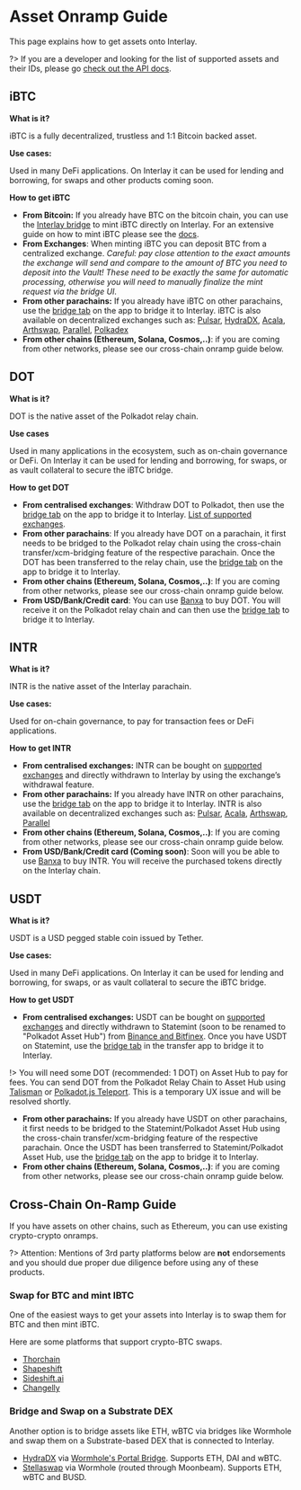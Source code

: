 # Asset Onramp Guide

This page explains how to get assets onto Interlay.

?> If you are a developer and looking for the list of supported assets and their IDs, please go [check out the API docs](/developers/api).

## iBTC

**What is it?**

iBTC is a fully decentralized, trustless and 1:1 Bitcoin backed asset.

**Use cases:**

Used in many DeFi applications. On Interlay it can be used for lending and borrowing, for swaps and other products coming soon.

**How to get iBTC**

- **From Bitcoin:** If you already have BTC on the bitcoin chain, you can use the [Interlay bridge](https://app.interlay.io/btc) to mint iBTC directly on Interlay. For an extensive guide on how to mint iBTC please see the [docs](/guides/bridge).
- **From Exchanges**: When minting iBTC you can deposit BTC from a centralized exchange. _Careful: pay close attention to the exact amounts the exchange will send and compare to the amount of BTC you need to deposit into the Vault! These need to be exactly the same for automatic processing, otherwise you will need to manually finalize the mint request via the bridge UI._
- **From other parachains:** If you already have iBTC on other parachains, use the [bridge tab](https://app.interlay.io/send-and-receive) on the app to bridge it to Interlay. iBTC is also available on decentralized exchanges such as: [Pulsar](https://app.stellaswap.com/exchange/swap), [HydraDX](https://app.hydradx.io/#/trade), [Acala](https://apps.acala.network/swap), [Arthswap](https://app.arthswap.org/#/swap), [Parallel](https://app.parallel.fi/swap), [Polkadex](https://orderbook.polkadex.trade/trading/IBTCUSDT)
- **From other chains (Ethereum, Solana, Cosmos,..)**: if you are coming from other networks, please see our cross-chain onramp guide below.

## DOT

**What is it?**

DOT is the native asset of the Polkadot relay chain.

**Use cases**

Used in many applications in the ecosystem, such as on-chain governance or DeFi. On Interlay it can be used for lending and borrowing, for swaps, or as vault collateral to secure the iBTC bridge.

**How to get DOT**

- **From centralised exchanges**: Withdraw DOT to Polkadot, then use the [bridge tab](https://app.interlay.io/send-and-receive) on the app to bridge it to Interlay. [List of supported exchanges](https://coinmarketcap.com/currencies/polkadot-new/markets/).
- **From other parachains**: If you already have DOT on a parachain, it first needs to be bridged to the Polkadot relay chain using the cross-chain transfer/xcm-bridging feature of the respective parachain. Once the DOT has been transferred to the relay chain, use the [bridge tab](https://app.interlay.io/send-and-receive) on the app to bridge it to Interlay.
- **From other chains (Ethereum, Solana, Cosmos,..)**: If you are coming from other networks, please see our cross-chain onramp guide below.
- **From USD/Bank/Credit card**: You can use [Banxa](https://talisman.banxa.com/?coinType=DOT&fiatType=EUR) to buy DOT. You will receive it on the Polkadot relay chain and can then use the [bridge tab](https://app.interlay.io/send-and-receive) to bridge it to Interlay.

## INTR

**What is it?**

INTR is the native asset of the Interlay parachain.

**Use cases:**

Used for on-chain governance, to pay for transaction fees or DeFi applications.

**How to get INTR**

- **From centralised exchanges:** INTR can be bought on [supported exchanges](https://coinmarketcap.com/currencies/interlay-intr/markets/) and directly withdrawn to Interlay by using the exchange’s withdrawal feature.
- **From other parachains:** If you already have INTR on other parachains, use the [bridge tab](https://app.interlay.io/send-and-receive) on the app to bridge it to Interlay. INTR is also available on decentralized exchanges such as: [Pulsar](https://app.stellaswap.com/exchange/swap), [Acala](https://apps.acala.network/swap), [Arthswap](https://app.arthswap.org/#/swap), [Parallel](https://app.parallel.fi/swap)
- **From other chains (Ethereum, Solana, Cosmos,..)**: If you are coming from other networks, please see our cross-chain onramp guide below.
- **From USD/Bank/Credit card (Coming soon)**: Soon will you be able to use [Banxa](https://talisman.banxa.com/?coinType=DOT&fiatType=EUR) to buy INTR. You will receive the purchased tokens directly on the Interlay chain.

## USDT

**What is it?**

USDT is a USD pegged stable coin issued by Tether.

**Use cases:**

Used in many DeFi applications. On Interlay it can be used for lending and borrowing, for swaps, or as vault collateral to secure the iBTC bridge.

**How to get USDT**

- **From centralised exchanges:** USDT can be bought on [supported exchanges](https://coinmarketcap.com/currencies/tether/markets/) and directly withdrawn to Statemint (soon to be renamed to "Polkadot Asset Hub") from [Binance and Bitfinex](https://support.polkadot.network/support/solutions/articles/65000181634-how-to-withdraw-usdt-from-bitfinex-on-statemine). Once you have USDT on Statemint, use the [bridge tab](https://app.interlay.io/send-and-receive) in the transfer app to bridge it to Interlay.

!> You will need some DOT (recommended: 1 DOT) on Asset Hub to pay for fees. You can send DOT from the Polkadot Relay Chain to Asset Hub using [Talisman](https://app.talisman.xyz/transfer/transport) or [Polkadot.js Teleport](https://support.polkadot.network/support/solutions/articles/65000181119-polkadot-js-ui-how-to-teleport-dot-or-ksm-to-asset-hub). This is a temporary UX issue and will be resolved shortly.

- **From other parachains:** If you already have USDT on other parachains, it first needs to be bridged to the Statemint/Polkadot Asset Hub using the cross-chain transfer/xcm-bridging feature of the respective parachain. Once the USDT has been transferred to Statemint/Polkadot Asset Hub, use the [bridge tab](https://app.interlay.io/send-and-receive) on the app to bridge it to Interlay.
- **From other chains (Ethereum, Solana, Cosmos,..)**: if you are coming from other networks, please see our cross-chain onramp guide below.

## Cross-Chain On-Ramp Guide

If you have assets on other chains, such as Ethereum, you can use existing crypto-crypto onramps.

?> Attention: Mentions of 3rd party platforms below are **not** endorsements and you should due proper due diligence before using any of these products.

### Swap for BTC and mint IBTC

One of the easiest ways to get your assets into Interlay is to swap them for BTC and then mint iBTC.

Here are some platforms that support crypto-BTC swaps.

- [Thorchain](https://thorchain.org/swap)
- [Shapeshift](https://shapeshift.com/)
- [Sideshift.ai](https://sideshift.ai/eth/btc)
- [Changelly](https://shapeshift.com/)

### Bridge and Swap on a Substrate DEX

Another option is to bridge assets like ETH, wBTC via bridges like Wormhole and swap them on a Substrate-based DEX that is connected to Interlay.

- [HydraDX](https://app.hydradx.io/trade) via [Wormhole's Portal Bridge](https://www.portalbridge.com/#/transfer). Supports ETH, DAI and wBTC.
- [Stellaswap](https://app.stellaswap.com/bridge) via Wormhole (routed through Moonbeam). Supports ETH, wBTC and BUSD.
